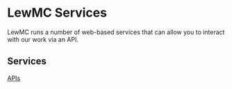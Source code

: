 # LewMC Services

LewMC runs a number of web-based services that can allow you to interact with our work via an API.

## Services
[APIs](APIs.md)